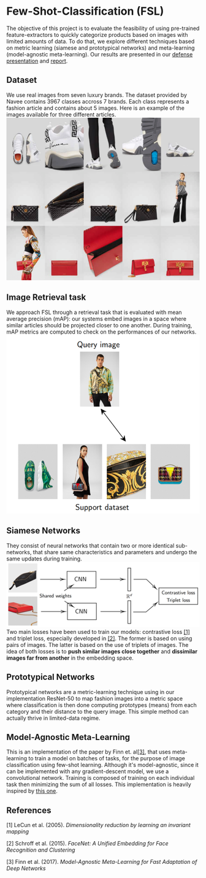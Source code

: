 # Few-Shot-Classification (FSL)
The objective of this project is to evaluate the feasibility of using pre-trained feature-extractors to quickly categorize products based on images with limited amounts of data. To do that, we explore different techniques based on metric learning (siamese and prototypical networks) and meta-learning (model-agnostic meta-learning). Our results are presented in our [defense presentation](https://github.com/carlossantosgarcia/few-shot-classification/blob/main/project%20defense/presentation.pdf) and [report](https://github.com/carlossantosgarcia/few-shot-classification/blob/main/project%20defense/report.pdf).

## Dataset
We use real images from seven luxury brands. The dataset provided by Navee contains 3967 classes accross 7 brands. Each class represents a fashion article and contains about 5 images. Here is an example of the images available for three different articles.
![img](https://github.com/carlossantosgarcia/few-shot-classification/blob/main/images/example.png)

## Image Retrieval task 
We approach FSL through a retrieval task that is evaluated with mean average precision (mAP): our systems embed images in a space where similar articles should be projected closer to one another. During training, mAP metrics are computed to check on the performances of our networks.
![img](https://github.com/carlossantosgarcia/few-shot-classification/blob/main/images/retrieval.png)

## Siamese Networks
They consist of neural networks that contain two or more identical sub-networks, that share same characteristics and parameters and undergo the same updates during training.
![img](https://github.com/carlossantosgarcia/few-shot-classification/blob/main/images/siamese_networks_diagram.png)
Two main losses have been used to train our models: contrastive loss [[1]](#1) and triplet loss, especially developed in [[2]](#2). The former is based on using pairs of images. The latter is based on the use of triplets of images. The idea of both losses is to **push similar images close together** and **dissimilar images far from another** in the embedding space. 

## Prototypical Networks
Prototypical networks are a metric-learning technique using in our implementation ResNet-50 to map fashion images into a metric space where classification is then done computing prototypes (means) from each category and their distance to the query image. This simple method can actually thrive in limited-data regime.

## Model-Agnostic Meta-Learning
This is an implementation of the paper by Finn et. al[[3]](#3), that uses meta-learning to train a model on batches of tasks, for the purpose of image classification using few-shot 
learning. Although it's model-agnostic, since it can be implemented with any gradient-descent model, we use a convolutional network. Training is composed of training on each
individual task then minimizing the sum of all losses. This implementation is heavily inspired by [this one](https://github.com/dragen1860/MAML-Pytorch).

## References
<a id="1">[1]</a> 
LeCun et al. (2005). 
_Dimensionality reduction by learning an invariant mapping_

<a id="2">[2]</a> 
Schroff et al. (2015). 
_FaceNet: A Unified Embedding for Face Recognition and Clustering_

<a id="3">[3]</a> 
Finn et al. (2017). 
_Model-Agnostic Meta-Learning for Fast Adaptation of Deep Networks_
